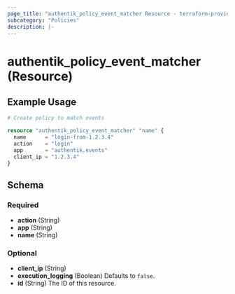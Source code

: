 ```yaml
---
page_title: "authentik_policy_event_matcher Resource - terraform-provider-authentik"
subcategory: "Policies"
description: |-
---
```


# authentik_policy_event_matcher (Resource)

## Example Usage

```terraform
# Create policy to match events

resource "authentik_policy_event_matcher" "name" {
  name      = "login-from-1.2.3.4"
  action    = "login"
  app       = "authentik.events"
  client_ip = "1.2.3.4"
}
```

<!-- schema generated by tfplugindocs -->
## Schema

### Required

- **action** (String)
- **app** (String)
- **name** (String)

### Optional

- **client_ip** (String)
- **execution_logging** (Boolean) Defaults to `false`.
- **id** (String) The ID of this resource.
